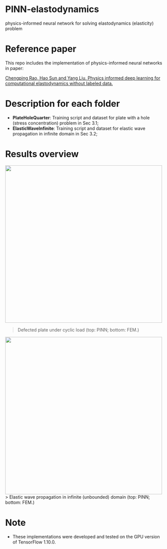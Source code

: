 # PINN-elastodynamics
physics-informed neural network for solving elastodynamics (elasticity) problem

# Reference paper
This repo includes the implementation of physics-informed neural networks in paper: 

[Chengping Rao, Hao Sun and Yang Liu. Physics informed deep learning for computational elastodynamics without labeled data.](https://arxiv.org/abs/2006.08472)

# Description for each folder
- **PlateHoleQuarter**: Training script and dataset for plate with a hole (stress concentration) problem in Sec 3.1;
- **ElasticWaveInfinite**: Training script and dataset for elastic wave propagation in infinite domain in Sec 3.2;


# Results overview

<!-- ![](https://github.com/Raocp/PINN-elastodynamics/blob/master/PlateHoleQuarter/results/GIF_stress.gif) -->
<img src="https://github.com/Raocp/PINN-elastodynamics/blob/master/PlateHoleQuarter/results/GIF_stress.gif" width="500" />

> Defected plate under cyclic load (top: PINN; bottom: FEM.)


<!--![](https://github.com/Raocp/PINN-elastodynamics/blob/master/ElasticWaveInfinite/results/GIF_uv.gif) -->
<img src="https://github.com/Raocp/PINN-elastodynamics/blob/master/ElasticWaveInfinite/results/GIF_uv.gif" width="500" />
<!-- <img src="https://github.com/Raocp/PINN-elastodynamics/blob/master/ElasticWaveInfinite/results/color_map_uv.png" width="200" class="center"> -->
> Elastic wave propagation in infinite (unbounded) domain (top: PINN; bottom: FEM.)


# Note
- These implementations were developed and tested on the GPU version of TensorFlow 1.10.0. 

